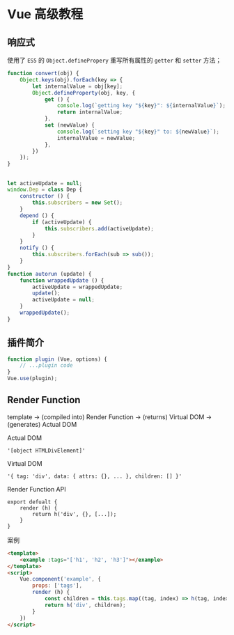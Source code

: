 
# Vue 高级教程


## 响应式

使用了 `ES5` 的 `Object.definePropery` 重写所有属性的 `getter` 和 `setter` 方法；

```js
function convert(obj) {
    Object.keys(obj).forEach(key => {
        let internalValue = obj[key];
        Object.defineProperty(obj, key, {
            get () {
                console.log(`getting key "${key}": ${internalValue}`);
                return internalValue;
            },
            set (newValue) {
                console.log(`setting key "${key}" to: ${newValue}`);
                internalValue = newValue;
            },
        })
    });
}
```

## 

```js
let activeUpdate = null;
window.Dep = class Dep {
    constructor () {
        this.subscribers = new Set();
    }
    depend () {
        if (activeUpdate) {
            this.subscribers.add(activeUpdate);
        }
    }
    notify () {
        this.subscribers.forEach(sub => sub());
    }
}
function autorun (update) {
    function wrappedUpdate () {
        activeUpdate = wrappedUpdate;
        update();
        activeUpdate = null;
    }
    wrappedUpdate();
}
```

## 插件简介

```js
function plugin (Vue, options) {
    // ...plugin code
}
Vue.use(plugin);
```


##  Render Function

template
-> (compiled into) Render Function
-> (returns) Virtual DOM
-> (generates) Actual DOM


Actual DOM
```
'[object HTMLDivElement]'
```

Virtual DOM
```
'{ tag: 'div', data: { attrs: {}, ... }, children: [] }'
```

Render Function API
```
export defualt {
    render (h) {
        return h('div', {}, [...]);
    }
}
```

案例
```html
<template>
    <example :tags="['h1', 'h2', 'h3']"></example>
</template>
<script>
    Vue.component('example', {
        props: ['tags'],
        render (h) {
            const children = this.tags.map((tag, index) => h(tag, index));
            return h('div', children);
        }
    })
</script>
```

